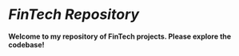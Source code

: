 # *FinTech Repository*

**Welcome to my repository of FinTech projects. Please explore the codebase!**
